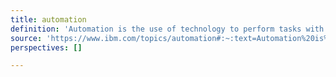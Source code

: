 ```yaml
---
title: automation
definition: 'Automation is the use of technology to perform tasks with where human input is minimized.'
source: 'https://www.ibm.com/topics/automation#:~:text=Automation%20is%20the%20use%20of,where%20human%20input%20is%20minimized'
perspectives: []

---
```


